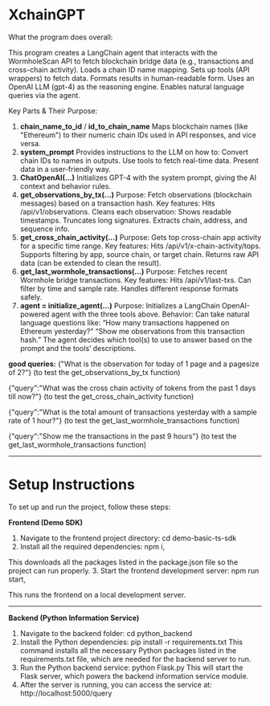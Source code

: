# XchainGPT
What the program does overall:

This program creates a LangChain agent that interacts with the WormholeScan API to fetch blockchain bridge data (e.g., transactions and cross-chain activity).
Loads a chain ID name mapping. 
Sets up tools (API wrappers) to fetch data.
Formats results in human-readable form. 
Uses an OpenAI LLM (gpt-4) as the reasoning engine. 
Enables natural language queries via the agent. 

Key Parts & Their Purpose: 

1. **chain_name_to_id** / **id_to_chain_name** Maps blockchain names (like "Ethereum") to their numeric chain IDs used in API responses, and vice versa. 
2. **system_prompt** Provides instructions to the LLM on how to: Convert chain IDs to names in outputs. Use tools to fetch real-time data. Present data in a user-friendly way. 
3. **ChatOpenAI(...)** Initializes GPT-4 with the system prompt, giving the AI context and behavior rules. 
4. **get_observations_by_tx(...)** Purpose: Fetch observations (blockchain messages) based on a transaction hash. Key features: Hits /api/v1/observations. Cleans each observation: Shows readable timestamps. Truncates long signatures. Extracts chain, address, and sequence info. 
5. **get_cross_chain_activity(...)** Purpose: Gets top cross-chain app activity for a specific time range. Key features: Hits /api/v1/x-chain-activity/tops. Supports filtering by app, source chain, or target chain. Returns raw API data (can be extended to clean the result). 
6. **get_last_wormhole_transactions(...)** Purpose: Fetches recent Wormhole bridge transactions. Key features: Hits /api/v1/last-txs. Can filter by time and sample rate. Handles different response formats safely. 
7. **agent = initialize_agent(...)** Purpose: Initializes a LangChain OpenAI-powered agent with the three tools above. Behavior: Can take natural language questions like: “How many transactions happened on Ethereum yesterday?” “Show me observations from this transaction hash.” The agent decides which tool(s) to use to answer based on the prompt and the tools’ descriptions. 

**good queries:**
{"What is the observation for today of 1 page and a pagesize of 2?"}
(to test the get_observations_by_tx function)

{"query":"What was the cross chain activity of tokens from the past 1 days till now?"}
(to test the get_cross_chain_activity function)

{"query":"What is the total amount of transactions yesterday with a sample rate of 1 hour?"}
(to test the get_last_wormhole_transactions function)

{"query":"Show me the transactions in the past 9 hours"}
(to test the get_last_wormhole_transactions function)


______________
# Setup Instructions

To set up and run the project, follow these steps:

**Frontend (Demo SDK)**
1.  Navigate to the frontend project directory:
	cd demo-basic-ts-sdk
2.  Install all the required dependencies:
	npm i, 

This downloads all the packages listed in the package.json file so the project can run properly.
3.  Start the frontend development server:
	npm run start, 

This runs the frontend on a local development server.
______________
**Backend (Python Information Service)**
1.	Navigate to the backend folder:
	cd python_backend
2.	Install the Python dependencies:
	pip install -r requirements.txt
This command installs all the necessary Python packages listed in the requirements.txt file, which are needed for the backend server to run.
3.	Run the Python backend service:
	python Flask.py
This will start the Flask server, which powers the backend information service module.
4.  After the server is running, you can access the service at:
	http://localhost:5000/query

